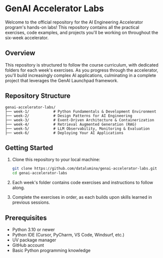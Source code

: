 # GenAI Accelerator Labs

Welcome to the official repository for the AI Engineering Accelerator program's hands-on labs! This repository contains all the practical exercises, code examples, and projects you'll be working on throughout the six-week accelerator.

## Overview

This repository is structured to follow the course curriculum, with dedicated folders for each week's exercises. As you progress through the accelerator, you'll build increasingly complex AI applications, culminating in a complete project that leverages the GenAI Launchpad framework.

## Repository Structure

```
genai-accelerator-labs/
├── week-1/           # Python Fundamentals & Development Environment
├── week-2/           # Design Patterns for AI Engineering
├── week-3/           # Event-Driven Architecture & Containerization
├── week-4/           # Retrieval Augmented Generation (RAG)
├── week-5/           # LLM Observability, Monitoring & Evaluation
├── week-6/           # Deploying Your AI Applications
```

## Getting Started

1. Clone this repository to your local machine:
   ```bash
   git clone https://github.com/datalumina/genai-accelerator-labs.git
   cd genai-accelerator-labs
   ```

2. Each week's folder contains code exercises and instructions to follow along.

3. Complete the exercises in order, as each builds upon skills learned in previous sessions.


## Prerequisites

- Python 3.10 or newer
- Python IDE (Cursor, PyCharm, VS Code, Windsurf, etc.)
- UV package manager
- GitHub account
- Basic Python programming knowledge
